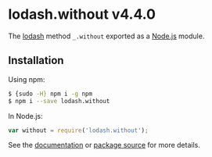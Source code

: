 # lodash.without v4.4.0

The [lodash](https://lodash.com/) method `_.without` exported as a [Node.js](https://nodejs.org/) module.

## Installation

Using npm:

```bash
$ {sudo -H} npm i -g npm
$ npm i --save lodash.without
```

In Node.js:

```js
var without = require('lodash.without');
```

See the [documentation](https://lodash.com/docs#without)
or [package source](https://github.com/lodash/lodash/blob/4.4.0-npm-packages/lodash.without) for more details.
